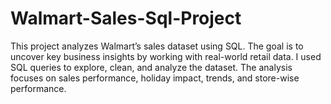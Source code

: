 # Walmart-Sales-Sql-Project
This project analyzes Walmart’s sales dataset using SQL. The goal is to uncover key business insights by working with real-world retail data. I used SQL queries to explore, clean, and analyze the dataset. The analysis focuses on sales performance, holiday impact, trends, and store-wise performance.
